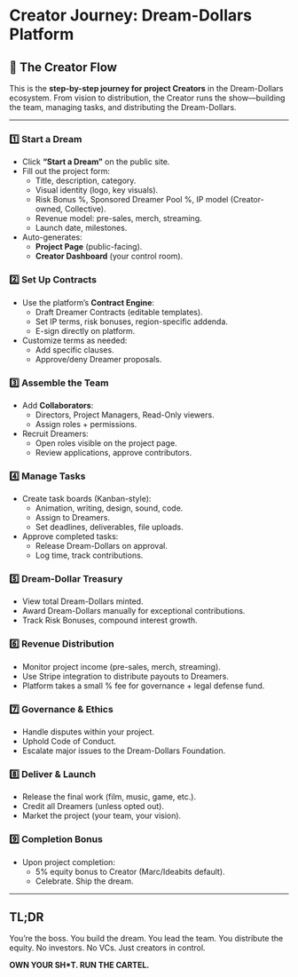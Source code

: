 # Creator Journey: Dream-Dollars Platform

## 🧭 The Creator Flow

This is the **step-by-step journey for project Creators** in the Dream-Dollars ecosystem. From vision to distribution, the Creator runs the show—building the team, managing tasks, and distributing the Dream-Dollars.

---

### 1️⃣ Start a Dream
- Click **“Start a Dream”** on the public site.
- Fill out the project form:
  - Title, description, category.
  - Visual identity (logo, key visuals).
  - Risk Bonus %, Sponsored Dreamer Pool %, IP model (Creator-owned, Collective).
  - Revenue model: pre-sales, merch, streaming.
  - Launch date, milestones.
- Auto-generates:
  - **Project Page** (public-facing).
  - **Creator Dashboard** (your control room).

### 2️⃣ Set Up Contracts
- Use the platform’s **Contract Engine**:
  - Draft Dreamer Contracts (editable templates).
  - Set IP terms, risk bonuses, region-specific addenda.
  - E-sign directly on platform.
- Customize terms as needed:
  - Add specific clauses.
  - Approve/deny Dreamer proposals.

### 3️⃣ Assemble the Team
- Add **Collaborators**:
  - Directors, Project Managers, Read-Only viewers.
  - Assign roles + permissions.
- Recruit Dreamers:
  - Open roles visible on the project page.
  - Review applications, approve contributors.

### 4️⃣ Manage Tasks
- Create task boards (Kanban-style):
  - Animation, writing, design, sound, code.
  - Assign to Dreamers.
  - Set deadlines, deliverables, file uploads.
- Approve completed tasks:
  - Release Dream-Dollars on approval.
  - Log time, track contributions.

### 5️⃣ Dream-Dollar Treasury
- View total Dream-Dollars minted.
- Award Dream-Dollars manually for exceptional contributions.
- Track Risk Bonuses, compound interest growth.

### 6️⃣ Revenue Distribution
- Monitor project income (pre-sales, merch, streaming).
- Use Stripe integration to distribute payouts to Dreamers.
- Platform takes a small % fee for governance + legal defense fund.

### 7️⃣ Governance & Ethics
- Handle disputes within your project.
- Uphold Code of Conduct.
- Escalate major issues to the Dream-Dollars Foundation.

### 8️⃣ Deliver & Launch
- Release the final work (film, music, game, etc.).
- Credit all Dreamers (unless opted out).
- Market the project (your team, your vision).

### 9️⃣ Completion Bonus
- Upon project completion:
  - 5% equity bonus to Creator (Marc/Ideabits default).
  - Celebrate. Ship the dream.

---

## TL;DR
You’re the boss. You build the dream. You lead the team. You distribute the equity. No investors. No VCs. Just creators in control.

**OWN YOUR SH*T. RUN THE CARTEL.**
